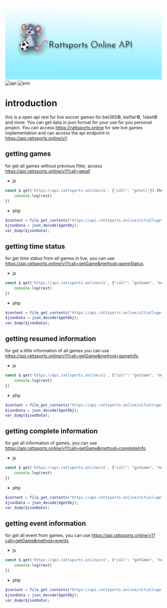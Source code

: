 ![logo](https://github.com/victorratts13/rattsports/blob/main/asset/img/ratts.jpg?raw=true)
![api](https://img.shields.io/badge/API-v1-green) ![env](https://img.shields.io/badge/env-json-yellowgreen)

# introduction

this is a open api rest for live soccer games for bet365&copy;, betfair&copy;, 1xbet&copy; and more. You can get data in json format for your use for you personal project. 
You can access https://rattsports.online for see live games implementation and can access the api endpoint in https://api.rattsports.online/v1.

## getting games

for get all games without previous filter, access https://api.rattsports.online/v1?call=getall

- js
```js
const $.get('https://api.rattsports.online/v1', {"call": "getall"}).then((rest) => {
    console.log(rest)
})
```

- php
```php
$content = file_get_contents("https://api.rattsports.online/v1?call=getall");
$jsonData = json_decode($getObj);
var_dump($jsonData);
```

## getting time status

for get time status from all games in live, you can use https://api.rattsports.online/v1?call=getGame&method=gameStatus. 

- js
```js
const $.get('https://api.rattsports.online/v1', {"call": "getGame", "method": "gameStatus"}).then((rest) => {
    console.log(rest)
})
```

- php
```php
$content = file_get_contents("https://api.rattsports.online/v1?call=getGame&method=gameStatus");
$jsonData = json_decode($getObj);
var_dump($jsonData);
```

## getting resumed information 
for get a little information of all games you can use https://api.rattsports.online/v1?call=getGame&method=gameInfo.

- js
```js
const $.get('https://api.rattsports.online/v1', {"call": "getGame", "method": "gameInfo"}).then((rest) => {
    console.log(rest)
})
```

- php
```php
$content = file_get_contents("https://api.rattsports.online/v1?call=getGame&method=gameInfo");
$jsonData = json_decode($getObj);
var_dump($jsonData);
```

## getting complete information

for get all information of games, you can use https://api.rattsports.online/v1?call=getGame&method=completeInfo

- js
```js
const $.get('https://api.rattsports.online/v1', {"call": "getGame", "method": "completeInfo"}).then((rest) => {
    console.log(rest)
})
```

- php
```php
$content = file_get_contents("https://api.rattsports.online/v1?call=getGame&method=completeInfo");
$jsonData = json_decode($getObj);
var_dump($jsonData);
```

## getting event information

for get all event from games, you can use https://api.rattsports.online/v1?call=getGame&method=events

- js
```js
const $.get('https://api.rattsports.online/v1', {"call": "getGame", "method": "events"}).then((rest) => {
    console.log(rest)
})
```

- php
```php
$content = file_get_contents("https://api.rattsports.online/v1?call=getGame&method=events");
$jsonData = json_decode($getObj);
var_dump($jsonData);
```
